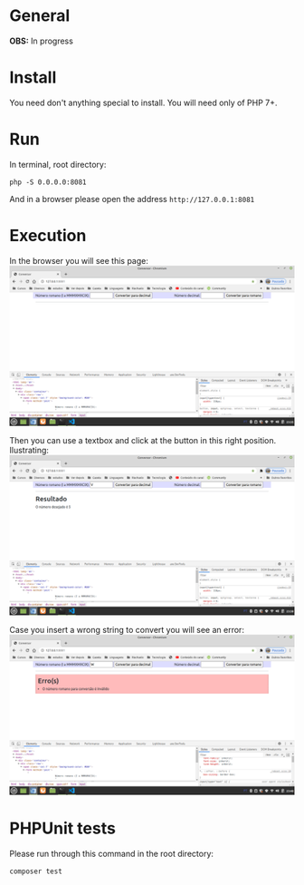 # General

**OBS:** In progress


# Install

You need don't anything special to install. You will need only of PHP 7+.


# Run

In terminal, root directory:

```
php -S 0.0.0.0:8081
```

And in a browser please open the address `http://127.0.0.1:8081`


# Execution

In the browser you will see this page:
![home image](docs/images/home.png)

Then you can use a textbox and click at the button in this right position. Ilustrating:
![example 1 of roman conversion](docs/images/example-1-roman-conversion.png)

Case you insert a wrong string to convert you will see an error:
![example 1 error](docs/images/example-1-error.png)


# PHPUnit tests

Please run through this command in the root directory:

```
composer test
```